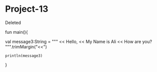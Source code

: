 # Project-13
Deleted

fun main(){

val message3:String = """
        << Hello,
        << My Name is Ali
        << How are you?
  """.trimMargin("<<")      
    
    println(message3)

}
